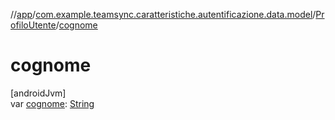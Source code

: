 //[app](../../../index.md)/[com.example.teamsync.caratteristiche.autentificazione.data.model](../index.md)/[ProfiloUtente](index.md)/[cognome](cognome.md)

# cognome

[androidJvm]\
var [cognome](cognome.md): [String](https://kotlinlang.org/api/latest/jvm/stdlib/kotlin/-string/index.html)
